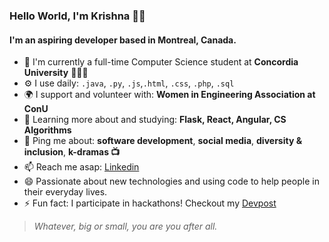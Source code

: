 ### Hello World, I'm Krishna 👋🏼

<!--
**patel-krishna/patel-krishna** is a ✨ _special_ ✨ repository because its `README.md` (this file) appears on your GitHub profile.

Here are some ideas to get you started:

- 🔭 I’m currently working on ...
- 🌱 I’m currently learning ...
- 👯 I’m looking to collaborate on ...
- 🤔 I’m looking for help with ...
- 💬 Ask me about ...
- 📫 How to reach me: ...
- 😄 Pronouns: ...
- ⚡ Fun fact: ...
-->


#### I'm an aspiring developer based in Montreal, Canada.

- 🏢 I'm currently a full-time Computer Science student at **Concordia University** 👩🏽‍💻
- ⚙️ I use daily: `.java`, `.py`, `.js`,`.html`, `.css`, `.php`, `.sql`
- 🌍 I support and volunteer with: **Women in Engineering Association at ConU**
- 🌱 Learning more about and studying: **Flask, React, Angular, CS Algorithms**
- 💬 Ping me about: **software development**, **social media**, **diversity & inclusion**, **k-dramas 📺**
- 📫 Reach me asap: <a href="https://www.linkedin.com/in/krishna-patel-473892211/">Linkedin</a>
- 😄 Passionate about new technologies and using code to help people in their everyday lives.
- ⚡ Fun fact: I participate in hackathons! Checkout my <a href="https://devpost.com/patel-krishna">Devpost</a>

<!---![github stats](https://github-readme-stats.vercel.app/api?username=patel-krishna&show_icons=true)-->

>*Whatever, big or small, you are you after all.*

